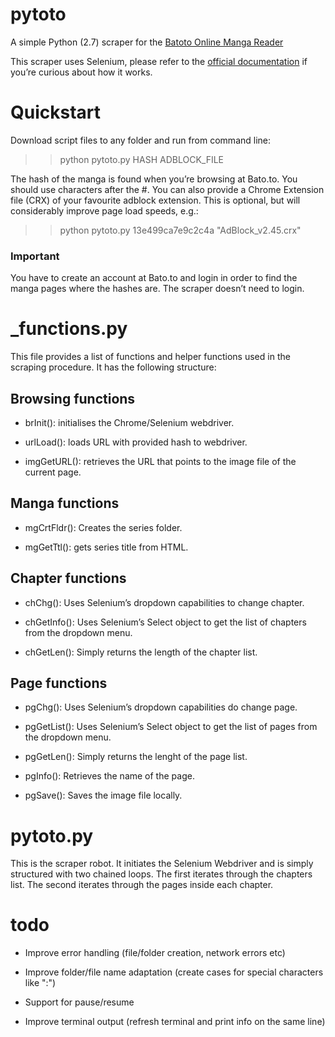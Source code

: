 # pytoto
A simple Python (2.7) scraper for the [Batoto Online Manga Reader](http://bato.to/)

This scraper uses Selenium, please refer to the [official documentation](http://selenium.googlecode.com/svn/trunk/docs/api/py/index.html) if you’re curious about how it works.

# Quickstart

Download script files to any folder and run from command line:

>> python pytoto.py HASH ADBLOCK_FILE

The hash of the manga is found when you’re browsing at Bato.to. You should use characters after the #. You can also provide a Chrome Extension file (CRX) of your favourite adblock extension. This is optional, but will considerably improve page load speeds, e.g.:

>> python pytoto.py 13e499ca7e9c2c4a "AdBlock_v2.45.crx"

### Important

You have to create an account at Bato.to and login in order to find the manga pages where the hashes are. The scraper doesn’t need to login.

# _functions.py

This file provides a list of functions and helper functions used in the scraping procedure. It has the following structure:

## Browsing functions

* brInit(): initialises the Chrome/Selenium webdriver.

* urlLoad(): loads URL with provided hash to webdriver.

* imgGetURL(): retrieves the URL that points to the image file of the current page.

## Manga functions

* mgCrtFldr(): Creates the series folder.

* mgGetTtl(): gets series title from HTML.

## Chapter functions

* chChg(): Uses Selenium’s dropdown capabilities to change chapter.

* chGetInfo(): Uses Selenium’s Select object to get the list of chapters from the dropdown menu.

* chGetLen(): Simply returns the length of the chapter list.

## Page functions

* pgChg(): Uses Selenium’s dropdown capabilities do change page.

* pgGetList(): Uses Selenium’s Select object to get the list of pages from the dropdown menu.

* pgGetLen(): Simply returns the lenght of the page list.

* pgInfo(): Retrieves the name of the page.

* pgSave(): Saves the image file locally.

# pytoto.py

This is the scraper robot. It initiates the Selenium Webdriver and is simply structured with two chained loops. The first iterates through the chapters list. The second iterates through the pages inside each chapter.

# todo

* Improve error handling (file/folder creation, network errors etc)

* Improve folder/file name adaptation (create cases for special characters like ":")

* Support for pause/resume

* Improve terminal output (refresh terminal and print info on the same line)


